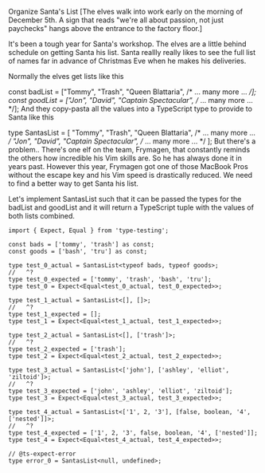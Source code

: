 Organize Santa's List
[The elves walk into work early on the morning of December 5th. A sign that reads "we're all about passion, not just paychecks" hangs above the entrance to the factory floor.]

It's been a tough year for Santa's workshop. The elves are a little behind schedule on getting Santa his list. Santa reallly really likes to see the full list of names far in advance of Christmas Eve when he makes his deliveries.

Normally the elves get lists like this

const badList = ["Tommy", "Trash", "Queen Blattaria", /* ... many more ... */];
const goodList = ["Jon", "David", "Captain Spectacular", /* ... many more ... */];
And they copy-pasta all the values into a TypeScript type to provide to Santa like this

type SantasList = [
  "Tommy", "Trash", "Queen Blattaria", /* ... many more ... */
  "Jon", "David", "Captain Spectacular", /* ... many more ... */
];
But there's a problem.. There's one elf on the team, Frymagen, that constantly reminds the others how incredible his Vim skills are. So he has always done it in years past. However this year, Frymagen got one of those MacBook Pros without the escape key and his Vim speed is drastically reduced. We need to find a better way to get Santa his list.

Let's implement SantasList such that it can be passed the types for the badList and goodList and it will return a TypeScript tuple with the values of both lists combined.

```
import { Expect, Equal } from 'type-testing';

const bads = ['tommy', 'trash'] as const;
const goods = ['bash', 'tru'] as const;

type test_0_actual = SantasList<typeof bads, typeof goods>;
//   ^?
type test_0_expected = ['tommy', 'trash', 'bash', 'tru'];
type test_0 = Expect<Equal<test_0_actual, test_0_expected>>;

type test_1_actual = SantasList<[], []>;
//   ^?
type test_1_expected = [];
type test_1 = Expect<Equal<test_1_actual, test_1_expected>>;

type test_2_actual = SantasList<[], ['trash']>;
//   ^?
type test_2_expected = ['trash'];
type test_2 = Expect<Equal<test_2_actual, test_2_expected>>;

type test_3_actual = SantasList<['john'], ['ashley', 'elliot', 'ziltoid']>;
//   ^?
type test_3_expected = ['john', 'ashley', 'elliot', 'ziltoid'];
type test_3 = Expect<Equal<test_3_actual, test_3_expected>>;

type test_4_actual = SantasList<['1', 2, '3'], [false, boolean, '4', ['nested']]>;
//   ^?
type test_4_expected = ['1', 2, '3', false, boolean, '4', ['nested']];
type test_4 = Expect<Equal<test_4_actual, test_4_expected>>;

// @ts-expect-error
type error_0 = SantasList<null, undefined>;

```